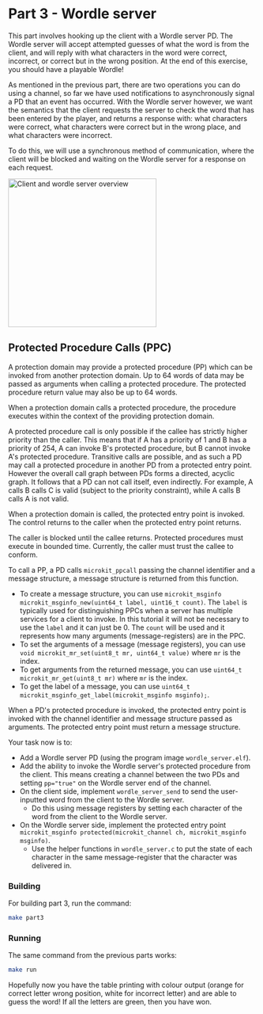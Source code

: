 # Part 3 - Wordle server

This part involves hooking up the client with a Wordle server PD. The Wordle server will accept attempted guesses of what the word is from the client, and will reply with what characters in the word were correct, incorrect, or correct but in the wrong position. At the end of this exercise, you should have a playable Wordle!

As mentioned in the previous part, there are two operations you can do using a channel, so far we have used notifications to asynchronously signal a PD that an event has occurred. With the Wordle server however, we want the semantics that the client requests the server to check the word that has been entered by the player, and returns a response with: what characters were correct, what characters were correct but in the wrong place, and what characters were incorrect.

To do this, we will use a synchronous method of communication, where the client will be blocked and waiting on the Wordle server for a response on each request.

<p><img height="300" src="assets/part3/overview.svg" alt="Client and wordle server overview" /></p>

## Protected Procedure Calls (PPC)

A protection domain may provide a protected procedure (PP) which can be invoked from another protection domain. Up to 64 words of data may be passed as arguments when calling a protected procedure. The protected procedure return value may also be up to 64 words.

When a protection domain calls a protected procedure, the procedure executes within the context of the providing protection domain.

A protected procedure call is only possible if the callee has strictly higher priority than the caller. This means that if A has a priority of 1 and B has a priority of 254, A can invoke B's protected procedure, but B cannot invoke A's protected procedure. Transitive calls are possible, and as such a PD may call a protected procedure in another PD from a protected entry point. However the overall call graph between PDs forms a directed, acyclic graph. It follows that a PD can not call itself, even indirectly. For example, A calls B calls C is valid (subject to the priority constraint), while A calls B calls A is not valid.

When a protection domain is called, the protected entry point is invoked. The control returns to the caller when the protected entry point returns.

The caller is blocked until the callee returns. Protected procedures must execute in bounded time. Currently, the caller must trust the callee to conform.

To call a PP, a PD calls `microkit_ppcall` passing the channel identifier and a message structure, a message structure is returned from this function.
* To create a message structure, you can use `microkit_msginfo microkit_msginfo_new(uint64_t label, uint16_t count)`. The `label` is typically used for distinguishing PPCs when a server has multiple services for a client to invoke. In this tutorial it will not be necessary to use the `label` and it can just be 0. The `count` will be used and it represents how many arguments (message-registers) are in the PPC.
* To set the arguments of a message (message registers), you can use `void microkit_mr_set(uint8_t mr, uint64_t value)` where `mr` is the index.
* To get arguments from the returned message, you can use `uint64_t microkit_mr_get(uint8_t mr)` where `mr` is the index.
* To get the label of a message, you can use `uint64_t microkit_msginfo_get_label(microkit_msginfo msginfo);`.

When a PD's protected procedure is invoked, the protected entry point is invoked with the channel identifier and message structure passed as arguments. The protected entry point must return a message structure.

Your task now is to:
* Add a Wordle server PD (using the program image `wordle_server.elf`).
* Add the ability to invoke the Wordle server's protected procedure from the client. This means creating a channel between the two PDs and setting `pp="true"` on the Wordle server end of the channel.
* On the client side, implement `wordle_server_send` to send the user-inputted word from the client to the Wordle server.
    * Do this using message registers by setting each character of the word from the client to the Wordle server.
* On the Wordle server side, implement the protected entry point `microkit_msginfo protected(microkit_channel ch, microkit_msginfo msginfo)`.
    * Use the helper functions in `wordle_server.c` to put the state of each character in the same message-register that the character
      was delivered in.

### Building

For building part 3, run the command:

```sh
make part3
```

### Running

The same command from the previous parts works:
```sh
make run
```

Hopefully now you have the table printing with colour output (orange for correct letter wrong position, white for incorrect letter) and are
able to guess the word! If all the letters are green, then you have won.
